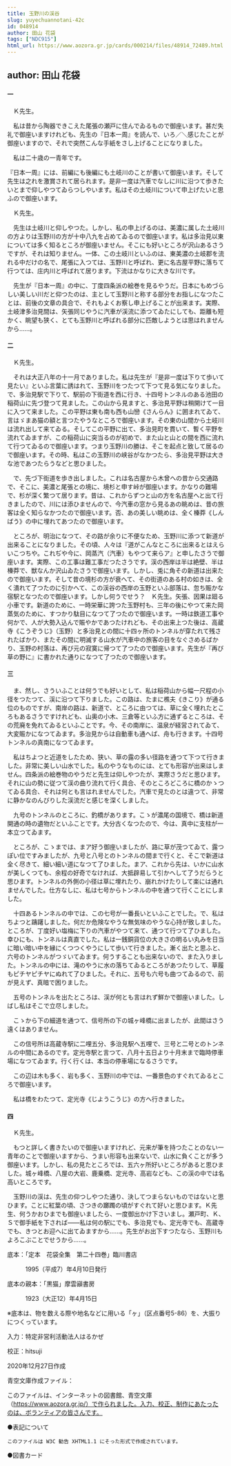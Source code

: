 ```yaml
---
title: 玉野川の渓谷
slug: yuyechuannotani-42c
id: 048914
author: 田山 花袋
tags: ["NDC915"]
html_url: https://www.aozora.gr.jp/cards/000214/files/48914_72489.html
---
```


## author: 田山 花袋

#### 一




　Ｋ先生。

　私は昔から陶器できこえた尾張の瀬戸に住んでゐるもので御座います。甚だ失礼で御座いますけれども、先生の『日本一周』を読んで、いろ／＼感じたことが御座いますので、それで突然こんな手紙をさし上げることになりました。

　私は二十歳の一青年です。

『日本一周』には、前編にも後編にも土岐川のことが書いて御座います。そして先生は之れを激賞されて居られます。是非一度は汽車でなしに川に沿つて歩きたいとまで仰しやつてゐらつしやいます。私はその土岐川について申上げたいと思ふので御座います。

　Ｋ先生。

　先生は土岐川と仰しやつた。しかし、私の申上げるのは、美濃に属した土岐川の方よりは玉野川の方が十中八九を占めてゐるので御座います。私は多治見以東については多く知るところが御座いません。そこにも好いところが沢山あるさうですが、それは知りません。一体、この土岐川といふのは、東美濃の土岐郡を流れる中だけの名で、尾張に入つては、玉野川と呼ばれ、更に名古屋平野に落ちて行つては、庄内川と呼ばれて居ります。下流はかなりに大きな川です。

　先生が『日本一周』の中に、丁度四条派の絵巻を見るやうだ。日本にもめづらしい美しい川だと仰つたのは、主として玉野川と称する部分をお指しになつたことは、前後の文章の具合で、それもよくお察し申上げることが出来ます。実際、土岐津多治見間は、矢張同じやうに汽車が渓流に添つてゐたにしても、距離も短かく、眺望も狭く、とても玉野川と呼ばれる部分に匹敵しようとは思はれませんから……。



#### 二




　Ｋ先生。

　それは大正八年の十一月でありました。私は先生が『是非一度は下りて歩いて見たい』といふ言葉に誘はれて、玉野川をつたつて下つて見る気になりました。で、多治見駅で下りて、駅前の下街道を西に行き、十四号トンネルのある池田の稲荷山に先づ登つて見ました。この山から見ますと、多治見平野は稍開けて一目に入つて来ました。この平野は東も南も西も山巒《さんらん》に囲まれてゐて、言はゞまあ猫の額と言つたやうなところで御座います。その東の山間から土岐川は流れ出して来てゐる。そしてこの平野に出て、多治見町を貫いて、暫く平野を流れてゐますが、この稲荷山に突当るのが初めで、また山と山との間を西に流れて行つてゐるので御座います。つまり玉野川の勝は、そこを起点と致して居るので御座います。その時、私はこの玉野川の峡谷がなかつたら、多治見平野は大きな池であつたらうなどと思ひました。

　で、先づ下街道を歩き出しました。これは名古屋から木曾への昔から交通路で、そこに、美濃と尾張との境に、境杉と申す峠が御座います。かなりの難場で、杉が深く繁つて居ります。昔は、これからずつと山の方を名古屋へと出て行きましたので、川には添ひませんので、今汽車の窓から見るあの眺めは、昔の旅客は全く知らなかつたので御座います。否、あの美しい眺めは、全く榛莽《しんばう》の中に埋れてあつたので御座います。

　ところが、明治になつて、その路が余りに不便なため、玉野川に添つて新道が出来ることになりました。その頃、人々は『道がこんなところに出来るとはえらいこつちや。これぢや今に、岡蒸汽（汽車）もやつて来らア』と申したさうで御座います。実際、この工事は難工事だつたさうです。渓の西岸は半は絶壁、半は榛莽で、獣なんか沢山ゐたさうで御座います。しかし、兎に角その新道は出来たので御座います。そして昔の境杉の方が衰へて、その街道のある村の如きは、全く潰れて了つたのに引かへて、この渓谷の西岸の玉野といふ部落は、忽ち賑かな宿駅となつたので御座います。しかし何うでせう？　Ｋ先生。矢張、因果は廻る小車です。新道のために、一時栄華に誇つた玉野村も、三年の後にやつて来た岡蒸気のために、すつかり駄目になつて了つたので御座います。一時は鉄道工事や何かで、人が大勢入込んで賑やかであつたけれども、その出来上つた後は、高蔵寺《こうぞうじ》（玉野）と多治見との間に十四ヶ所のトンネルが穿たれて残されたばかり、またその間に明滅する山水が汽車中の旅客の目をなぐさめるばかり、玉野の村落は、再び元の寂寞に帰つて了つたので御座います。先生が『再び草の野に』に書かれた通りになつて了つたので御座います。



#### 三




　ま、然し、さういふことは何うでも好いとして、私は稲荷山から幅一尺程の小径をつたつて、渓に沿つて下りました。この路は、たまに樵夫《きこり》が通る位のものですが、南岸の路は、新道で、ところに由つては、草に全く埋れたところもあるさうですけれども、山奥の小木、三倉等といふ方に通ずるところは、その荒廃を免れてゐるといふことです。今、その南岸に、温泉が経営されてゐて、大変賑かになつてゐます。多治見からは自動車も通へば、舟も行きます。十四号トンネルの真南になつてゐます。

　私はちよつと近道をしたため、狭い、草の露の多い径路を通つて下つて行きました。非常に美しい山水でした。私のやうなものには、とても形容が出来はしません。四条派の絵巻物のやうだと先生は仰しやつたが、実際さうだと思ひます。それに山の勢に従つて渓の曲り流れて行く具合、そのところどころに橋のかゝつてゐる具合、それは何とも言はれませんでした。汽車で見たのとは違つて、非常に静かなのんびりした渓流だと感じを深くしました。

　九号のトンネルのところに、釣橋があります。こゝが濃尾の国境で、橋は新道開通の時の遺物だといふことです。大分古くなつたので、今は、真中に支柱が一本立つてゐます。

　ところが、こゝまでは、まア好う御座いましたが、路に草が茂つてゐて、露つぽい位ですみましたが、九号と八号とのトンネルの間まで行くと、そこで新道は全く尽きて、細い細い道になつて了ひました。まア、これから先は、いかに山水が美しくつても、余程の好奇でなければ、大抵辟易して引かへして了うだらうと思ひます。トンネルの外側の小径は草に埋れたり、崩れかけたりして楽には通れませんでした。仕方なしに、私は七号からトンネルの中を通つて行くことにしました。

　十四あるトンネルの中では、この七号が一番長いといふことでした。で、私はちよつと躊躇しました。何だか危険なやうな無気味のやうな心持が致しました。ところが、丁度好い塩梅に下りの汽車がやつて来て、通つて行つて了ひました。幸ひにも、トンネルは真直でした。私は一銭銅貨位の大きさの明るい丸みを日当に暗い暗い中を縁にくつつくやうにして歩いて行きました。漸く出たと思ふと、六号のトンネルがつゞいてゐます。何うすることも出来ないので、また入りました。トンネルの中には、滝のやうに水の落ちてゐるところがあつたりして、草履もピチヤピチヤにぬれて了ひました。それに、五号も六号も曲つてゐるので、前が見えず、真暗で困りました。

　五号のトンネルを出たところは、渓が何とも言はれず鮮かで御座いました。しばし私はそこで立尽しました。

　こゝから下の細道を通つて、信号所の下の城ヶ峰橋に出ましたが、此間はさう遠くはありません。

　この信号所は高蔵寺駅に二哩五分、多治見駅へ五哩で、三号と二号とのトンネルの中間にあるのです。定光寺駅と言つて、八月十五日より十月末まで臨時停車場になつてゐます。行く行くは、本当の停車場になるさうです。

　この辺は木も多く、岩も多く、玉野川の中では、一番景色のすぐれてゐるところで御座います。

　私は橋をわたつて、定光寺《じようこうじ》の方へ行きました。



#### 四




　Ｋ先生。

　もつと詳しく書きたいので御座いますけれど、元来が筆を持つたことのない一青年のことで御座いますから、うまい形容も出来ないで、山水に負くことが多う御座います。しかし、私の見たところでは、五六ヶ所好いところがあると思ひました。城ヶ峰橋、八屋の大岩、鹿乗橋、定光寺、高岩なども、この渓の中では名高いところです。

　玉野川の渓は、先生の仰つしやつた通り、決してつまらないものではないと思ひます。ことに紅葉の頃、さつきの躑躅の頃がすぐれて好いと思ひます。Ｋ先生、何うかおひまでも御座いましたら、一度御出かけ下さいまし。瀬戸町、Ｋ、Ｓで御手紙を下されば――私は何の駅にでも、多治見でも、定光寺でも、高蔵寺でも、きつとお迎へに出てゐますから……。先生がお出下すつたなら、玉野川もよろこぶことでせうから……。













底本：「定本　花袋全集　第二十四巻」臨川書店

　　　1995（平成7）年4月10日発行

底本の親本：「黒猫」摩雲巓書房

　　　1923（大正12）年4月15日

※底本は、物を数える際や地名などに用いる「ヶ」（区点番号5-86）を、大振りにつくっています。

入力：特定非営利活動法人はるかぜ

校正：hitsuji

2020年12月27日作成

青空文庫作成ファイル：

このファイルは、インターネットの図書館、青空文庫（https://www.aozora.gr.jp/）で作られました。入力、校正、制作にあたったのは、ボランティアの皆さんです。











●表記について


	このファイルは W3C 勧告 XHTML1.1 にそった形式で作成されています。







●図書カード